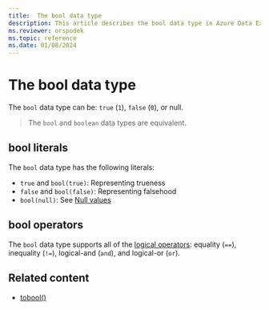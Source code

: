 ```yaml
---
title:  The bool data type
description: This article describes the bool data type in Azure Data Explorer.
ms.reviewer: orspodek
ms.topic: reference
ms.date: 01/08/2024
---
```

# The bool data type

The `bool` data type can be: `true` (`1`), `false` (`0`), or null.

> The `bool` and `boolean` data types are equivalent.

## bool literals

The `bool` data type has the following literals:

* `true` and `bool(true)`: Representing trueness
* `false` and `bool(false)`:  Representing falsehood
* `bool(null)`: See [Null values](/azure/data-explorer/kusto/query/scalar-data-types/null-values)

## bool operators

The `bool` data type supports all of the [logical operators](../logicaloperators.md): equality (`==`), inequality (`!=`), logical-and (`and`), and logical-or (`or`).

## Related content

* [tobool()](../../query/toboolfunction.md)

